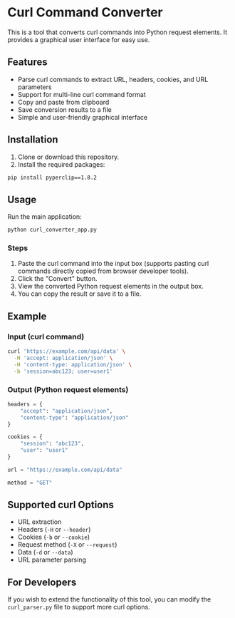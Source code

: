 # Curl Command Converter

This is a tool that converts curl commands into Python request elements. It provides a graphical user interface for easy use.

## Features

- Parse curl commands to extract URL, headers, cookies, and URL parameters
- Support for multi-line curl command format
- Copy and paste from clipboard
- Save conversion results to a file
- Simple and user-friendly graphical interface

## Installation

1. Clone or download this repository.
2. Install the required packages:

```bash
pip install pyperclip==1.8.2
```

## Usage

Run the main application:

```bash
python curl_converter_app.py
```

### Steps

1. Paste the curl command into the input box (supports pasting curl commands directly copied from browser developer tools).
2. Click the "Convert" button.
3. View the converted Python request elements in the output box.
4. You can copy the result or save it to a file.

## Example

### Input (curl command)

```bash
curl 'https://example.com/api/data' \
  -H 'accept: application/json' \
  -H 'content-type: application/json' \
  -b 'session=abc123; user=user1'
```

### Output (Python request elements)

```python
headers = {
    "accept": "application/json",
    "content-type": "application/json"
}

cookies = {
    "session": "abc123",
    "user": "user1"
}

url = "https://example.com/api/data"

method = "GET"
```

## Supported curl Options

- URL extraction
- Headers (`-H` or `--header`)
- Cookies (`-b` or `--cookie`)
- Request method (`-X` or `--request`)
- Data (`-d` or `--data`)
- URL parameter parsing

## For Developers

If you wish to extend the functionality of this tool, you can modify the `curl_parser.py` file to support more curl options.
